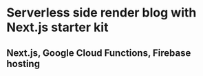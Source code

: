 # Serverless side render blog with Next.js starter kit
## Next.js, Google Cloud Functions, Firebase hosting